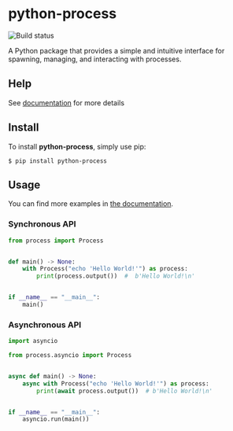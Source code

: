 # python-process
![Build status](https://github.com/jonghwanhyeon/python-process/actions/workflows/publish.yml/badge.svg)

A Python package that provides a simple and intuitive interface for spawning, managing, and interacting with processes.

## Help
See [documentation](https://python-process.readthedocs.io) for more details

## Install
To install **python-process**, simply use pip:

```console
$ pip install python-process
```

## Usage
You can find more examples in [the documentation](https://python-process.readthedocs.io/).

### Synchronous API
```python
from process import Process


def main() -> None:
    with Process("echo 'Hello World!'") as process:
        print(process.output())  #  b'Hello World!\n'


if __name__ == "__main__":
    main()
```

### Asynchronous API
```python
import asyncio

from process.asyncio import Process


async def main() -> None:
    async with Process("echo 'Hello World!'") as process:
        print(await process.output())  # b'Hello World!\n'


if __name__ == "__main__":
    asyncio.run(main())
```